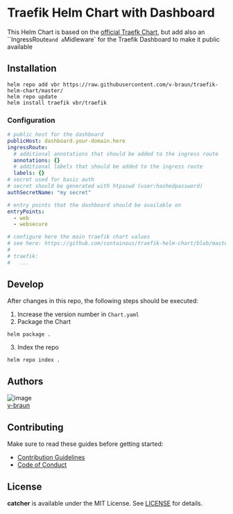 # Traefik Helm Chart with Dashboard

This Helm Chart is based on the [official Traefk Chart](https://github.com/containous/traefik-helm-chart), but add also an ``IngressRoute` and a `Midleware` for the Traefik Dashboard to make it public available

## Installation

```shell
helm repo add vbr https://raw.githubusercontent.com/v-braun/traefik-helm-chart/master/
helm repo update
helm install traefik vbr/traefik
```

### Configuration

```yaml
# public host for the dashboard
publicHost: dashboard.your-domain.here
ingressRoute: 
  # additional annotations that should be added to the ingress route
  annotations: {}
  # additional labels that should be added to the ingress route
  labels: {}
# secret used for basic auth
# secret should be generated with htpaswd (user:hashedpassword)
authSecretName: "my secret"

# entry points that the dashboard should be available on
entryPoints:
  - web
  - websecure

# configure here the main traefik chart values
# see here: https://github.com/containous/traefik-helm-chart/blob/master/traefik/values.yaml
# 
# traefik:
#   ...

```

## Develop
After changes in this repo, the following steps should be executed:  

1. Increase the version number in `Chart.yaml`
2. Package the Chart
```
helm package .
```
3. Index the repo
``` shell
helm repo index .
```



## Authors

![image](https://avatars3.githubusercontent.com/u/4738210?v=3&amp;s=50)  
[v-braun](https://github.com/v-braun/)



## Contributing

Make sure to read these guides before getting started:
- [Contribution Guidelines](https://github.com/v-braun/traefik-helm-chart/blob/master/CONTRIBUTING.md)
- [Code of Conduct](https://github.com/v-braun/traefik-helm-chart/blob/master/CODE_OF_CONDUCT.md)

## License
**catcher** is available under the MIT License. See [LICENSE](https://github.com/v-braun/traefik-helm-chart/blob/master/LICENSE) for details.

